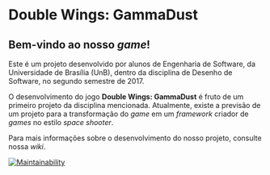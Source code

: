 # Double Wings: GammaDust

## Bem-vindo ao nosso _game_!

Este é um projeto desenvolvido por alunos de Engenharia de Software, da Universidade de Brasília (UnB), dentro da disciplina de Desenho de Software, no segundo semestre de 2017.

O desenvolvimento do jogo __Double Wings: GammaDust__ é fruto de um primeiro projeto da disciplina mencionada. Atualmente, existe a previsão de um projeto para a transformação do _game_ em um _framework_ criador de _games_ no estilo _space shooter_.

Para mais informações sobre o desenvolvimento do nosso projeto, consulte nossa _wiki_.

[![Maintainability](https://api.codeclimate.com/v1/badges/9fc5d74611f0ecb00368/maintainability)](https://codeclimate.com/github/DesenhoMaster2017/SpaceShooter/maintainability)
